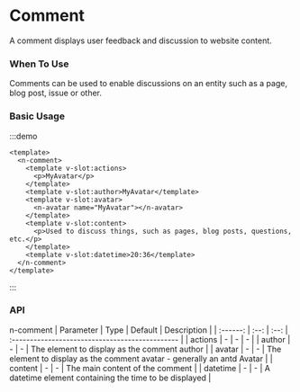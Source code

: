 # Comment

A comment displays user feedback and discussion to website content.

### When To Use

Comments can be used to enable discussions on an entity such as a page, blog post, issue or other.

### Basic Usage

:::demo

```vue
<template>
  <n-comment>
    <template v-slot:actions>
      <p>MyAvatar</p>
    </template>
    <template v-slot:author>MyAvatar</template>
    <template v-slot:avatar>
      <n-avatar name="MyAvatar"></n-avatar>
    </template>
    <template v-slot:content>
      <p>Used to discuss things, such as pages, blog posts, questions, etc.</p>
    </template>
    <template v-slot:datetime>20:36</template>
  </n-comment>
</template>
```

:::

<style>

</style>

### API

n-comment
| Parameter | Type | Default | Description |
| :------: | :--: | :--: | :---------------------------------------------- |
| actions | - | - | - |
| author | - | - | The element to display as the comment author |
| avatar | - | - | The element to display as the comment avatar - generally an antd Avatar |
| content | - | - | The main content of the comment |
| datetime | - | - | A datetime element containing the time to be displayed |

